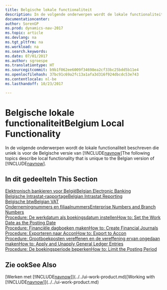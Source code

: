 ```yaml
---
title: Belgische lokale functionaliteit
description: In de volgende onderwerpen wordt de lokale functionaliteit in de Belgische versie van [!INCLUDE[navnow](../../includes/navnow_md.md)] beschreven.
documentationcenter: 
author: SorenGP
ms.prod: dynamics-nav-2017
ms.topic: article
ms.devlang: na
ms.tgt_pltfrm: na
ms.workload: na
ms.search.keywords: 
ms.date: 07/01/2017
ms.author: sgroespe
ms.translationtype: HT
ms.sourcegitcommit: b9b1f062ee6009f34698ea2cf33bc25bdd5b11e4
ms.openlocfilehash: 37bc91c69a2fc13a1afa3d316f924dbcdc53e743
ms.contentlocale: nl-be
ms.lasthandoff: 10/23/2017

---
```

# <a name="belgium-local-functionality"></a><span data-ttu-id="8918e-103">Belgische lokale functionaliteit</span><span class="sxs-lookup"><span data-stu-id="8918e-103">Belgium Local Functionality</span></span>
<span data-ttu-id="8918e-104">In de volgende onderwerpen wordt de lokale functionaliteit beschreven die uniek is voor de Belgische versie van [!INCLUDE[navnow](../../includes/navnow_md.md)]</span><span class="sxs-lookup"><span data-stu-id="8918e-104">The following topics describe local functionality that is unique to the Belgian version of [!INCLUDE[navnow](../../includes/navnow_md.md)].</span></span>  

## <a name="in-this-section"></a><span data-ttu-id="8918e-105">In dit gedeelte</span><span class="sxs-lookup"><span data-stu-id="8918e-105">In This Section</span></span>  
 [<span data-ttu-id="8918e-106">Elektronisch bankieren voor België</span><span class="sxs-lookup"><span data-stu-id="8918e-106">Belgian Electronic Banking</span></span>](belgian-electronic-banking.md)  
  [<span data-ttu-id="8918e-107">Belgische Intrastat-rapportage</span><span class="sxs-lookup"><span data-stu-id="8918e-107">Belgian Intrastat Reporting</span></span>](belgian-intrastat-reporting.md)  
  [<span data-ttu-id="8918e-108">Belgische btw</span><span class="sxs-lookup"><span data-stu-id="8918e-108">Belgian VAT</span></span>](belgian-vat.md)  
  [<span data-ttu-id="8918e-109">Ondernemingnummers en filiaalnummers</span><span class="sxs-lookup"><span data-stu-id="8918e-109">Enterprise Numbers and Branch Numbers</span></span>](enterprise-numbers-and-branch-numbers.md)  
  [<span data-ttu-id="8918e-110">Procedure: De werkdatum als boekingsdatum instellen</span><span class="sxs-lookup"><span data-stu-id="8918e-110">How to: Set the Work Date as the Posting Date</span></span>](how-to-set-the-work-date-as-the-posting-date.md)  
  [<span data-ttu-id="8918e-111">Procedure: Financiële dagboeken maken</span><span class="sxs-lookup"><span data-stu-id="8918e-111">How to: Create Financial Journals</span></span>](how-to-create-financial-journals.md)  
  [<span data-ttu-id="8918e-112">Procedure: Exporteren naar Accon</span><span class="sxs-lookup"><span data-stu-id="8918e-112">How to: Export to Accon</span></span>](how-to-export-to-accon.md)  
  [<span data-ttu-id="8918e-113">Procedure: Grootboekposten vereffenen en de vereffening ervan ongedaan maken</span><span class="sxs-lookup"><span data-stu-id="8918e-113">How to: Apply and Unapply General Ledger Entries</span></span>](how-to-apply-and-unapply-general-ledger-entries.md)  
  [<span data-ttu-id="8918e-114">Procedure: De boekingsperiode beperken</span><span class="sxs-lookup"><span data-stu-id="8918e-114">How to: Limit the Posting Period</span></span>](how-to-limit-the-posting-period.md)

## <a name="see-also"></a><span data-ttu-id="8918e-115">Zie ook</span><span class="sxs-lookup"><span data-stu-id="8918e-115">See Also</span></span>
<span data-ttu-id="8918e-116">[Werken met [!INCLUDE[navnow](../../includes/navnow_md.md)]](../../ui-work-product.md)</span><span class="sxs-lookup"><span data-stu-id="8918e-116">[Working with [!INCLUDE[navnow](../../includes/navnow_md.md)]](../../ui-work-product.md)</span></span>

